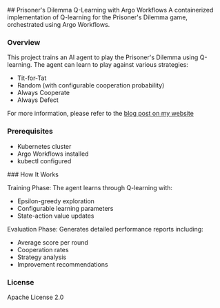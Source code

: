 ## Prisoner's Dilemma Q-Learning with Argo Workflows
A containerized implementation of Q-learning for the Prisoner's Dilemma game, orchestrated using Argo Workflows.

### Overview
This project trains an AI agent to play the Prisoner's Dilemma using Q-learning. The agent can learn to play against various strategies:
* Tit-for-Tat
* Random (with configurable cooperation probability)
* Always Cooperate
* Always Defect

For more information, please refer to the [blog post on my website](https://danielbooth.cloud/building-a-q-learning-agent-for-game-theory-with-argo-workflows/ "blog post on my website")

### Prerequisites
* Kubernetes cluster
* Argo Workflows installed
* kubectl configured

### How It Works

Training Phase: The agent learns through Q-learning with:
* Epsilon-greedy exploration
* Configurable learning parameters
* State-action value updates
  
Evaluation Phase: Generates detailed performance reports including:
* Average score per round
* Cooperation rates
* Strategy analysis
* Improvement recommendations

### License
Apache License 2.0 
